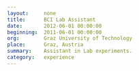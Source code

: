 ```yaml
---
layout:     none
title:      BCI Lab Assistant
date:       2012-06-01 00:00:00
beginning:  2011-06-01 00:00:00
org:        Graz University of Technology
place:      Graz, Austria
summary:    Assistant in Lab experiments.
category:   experience
---
```

